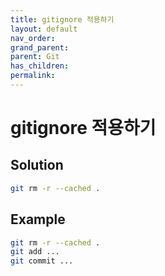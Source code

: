 ```yaml
---
title: gitignore 적용하기
layout: default
nav_order:
grand_parent:
parent: Git
has_children:
permalink:
---
```


# gitignore 적용하기


## Solution
```bash
git rm -r --cached .
```

## Example
```bash
git rm -r --cached .
git add ...
git commit ...
```
